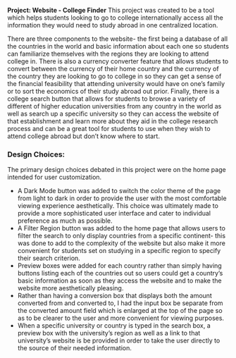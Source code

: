 **Project: Website - College Finder**
This project was created to be a tool which helps students looking to go to college internationally access all the information they would need to study
abroad in one centralized location. 

There are three components to the website- the first being a database of all the countries in the world and basic information about each one so students can familiarize themselves with the regions they are looking to attend college in. There is also a currency converter feature that allows students to convert between the currency of their home country and the currency of the country they are looking to go to college in so they can get a sense of the financial feasibility that attending university would have on one’s family or to sort the economics of their study abroad out prior. Finally, there is a college search button that allows for students to browse a variety of different of higher education universities from any country in the world as well as search up a specific university so they can access the website of that establishment and learn more about they aid in the college research process and can be a great tool for students to use when they wish to attend college abroad but don’t know where to start.

### Design Choices:
The primary design choices debated in this project were on the home page intended for user customization.  

- A Dark Mode button was added to switch the color theme of the page from light to dark in order to provide the user with the most comfortable viewing experience aesthetically. This choice was ultimately made to provide a more sophisticated user interface and cater to individual preference as much as possible.
- A Filter Region button was added to the home page that allows users to filter the search to only display countries from a specific continent- this was done to add to the complexity of the website but also make it more convenient for students set on studying in a specific region to specify their search criterion.
- Preview boxes were added for each country rather than simply having buttons listing each of the countries out so users could get a country’s basic information as soon as they access the website and to make the website more aesthetically pleasing. 
- Rather than having a conversion box that displays both the amount converted from and converted to, I had the input box be separate from the converted amount field which is enlarged at the top of the page so as to be clearer to the user and more convenient for viewing purposes. 
- When a specific university or country is typed in the search box, a preview box with the university’s region as well as a link to that university’s website is be provided in order to take the user directly to the source of their needed information. 
